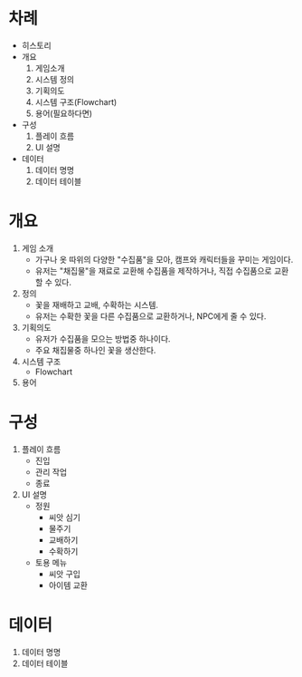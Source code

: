 # 차례
- 히스토리
- 개요
    1. 게임소개
    1. 시스템 정의
    2. 기획의도
    3. 시스템 구조(Flowchart)
    4. 용어(필요하다면)
- 구성
    1. 플레이 흐름
    2. UI 설명
- 데이터
    1. 데이터 명명
    2. 데이터 테이블

# 개요
1. 게임 소개
    - 가구나 옷 따위의 다양한 "수집품"을 모아, 캠프와 캐릭터들을 꾸미는 게임이다.
    - 유저는 "채집물"을 재료로 교환해 수집품을 제작하거나, 직접 수집품으로 교환할 수 있다.
1. 정의
    - 꽃을 재배하고 교배, 수확하는 시스템.
    - 유저는 수확한 꽃을 다른 수집품으로 교환하거나, NPC에게 줄 수 있다.
2. 기획의도
    - 유저가 수집품을 모으는 방법중 하나이다.
    - 주요 채집물중 하나인 꽃을 생산한다.
3. 시스템 구조
    - Flowchart
4. 용어

# 구성
1. 플레이 흐름
    - 진입
    - 관리 작업
    - 종료
2. UI 설명
    - 정원
        - 씨앗 심기
        - 물주기
        - 교배하기
        - 수확하기
    - 토용 메뉴
        - 씨앗 구입
        - 아이템 교환
# 데이터
1. 데이터 명명
2. 데이터 테이블